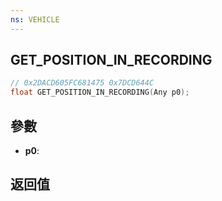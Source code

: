 ```yaml
---
ns: VEHICLE
---
```

## GET_POSITION_IN_RECORDING

```c
// 0x2DACD605FC681475 0x7DCD644C
float GET_POSITION_IN_RECORDING(Any p0);
```


## 參數
* **p0**: 

## 返回值
